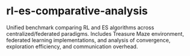 # rl-es-comparative-analysis
Unified benchmark comparing RL and ES algorithms across centralized/federated paradigms. Includes Treasure Maze environment, federated learning implementations, and analysis of convergence, exploration efficiency, and communication overhead.
